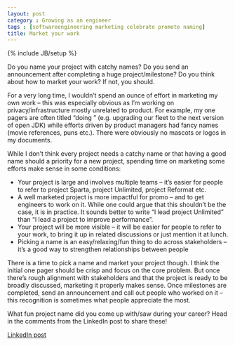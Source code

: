 ```yaml
---
layout: post
category : Growing as an engineer
tags : [softwareengineering marketing celebrate promote naming]
title: Market your work
---
```

{% include JB/setup %}

Do you name your project with catchy names? Do you send an announcement after
completing a huge project/milestone? Do you think about how to market your work? If not, you should.

For a very long time, I wouldn’t spend an ounce of effort in marketing my own work
– this was especially obvious as I’m working on privacy/infrastructure mostly
unrelated to product. For example, my one pagers are often titled “doing <something>”
(e.g. upgrading our fleet to the next version of open JDK) while efforts driven
by product managers had fancy names (movie references, puns etc.). There were
obviously no mascots or logos in my documents.

While I don’t think every project needs a catchy name or that having a good name
should a priority for a new project, spending time on marketing some efforts
make sense in some conditions:

- Your project is large and involves multiple teams – it’s easier for people to refer to project Sparta, project Unlimited, project Reformat etc.
- A well marketed project is more impactful for promo – and to get engineers to work on it. While one could argue that this shouldn’t be the case, it is in practice. It sounds better to write “I lead project Unlimited” than “I lead a project to improve performance”.
- Your project will be more visible – it will be easier for people to refer to your work, to bring it up in related discussions or just mention it at lunch.
- Picking a name is an easy/relaxing/fun thing to do across stakeholders – it’s a good way to strengthen relationships between people

There is a time to pick a name and market your project though. I think the
initial one pager should be crisp and focus on the core problem. But once there’s
rough alignment with stakeholders and that the project is ready to be broadly discussed, marketing it properly makes sense. Once milestones are completed, send an announcement and call out people who worked on it – this recognition is sometimes what people appreciate the most.

What fun project name did you come up with/saw during your career? Head in the comments from the LinkedIn post to share these!

[LinkedIn post](https://www.linkedin.com/posts/tumichel_softwareengineering-marketing-celebrate-activity-7177333284207497216-4Xuh/)

